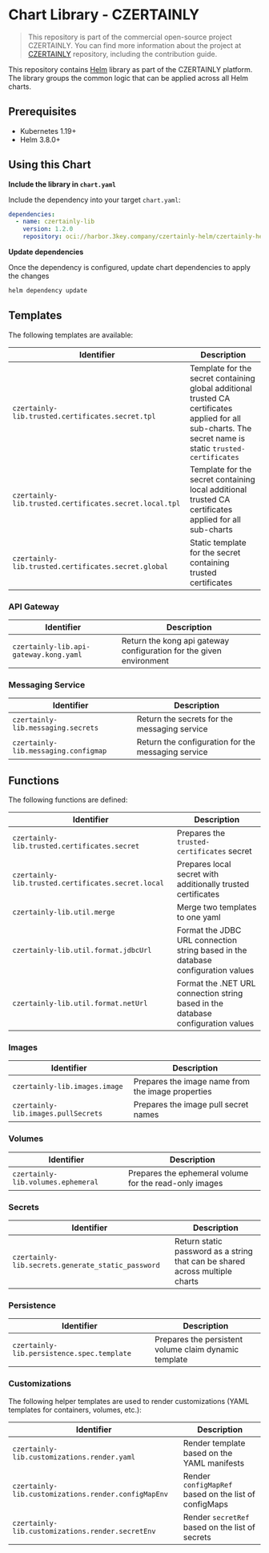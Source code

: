 # Chart Library - CZERTAINLY

> This repository is part of the commercial open-source project CZERTAINLY. You can find more information about the project at [CZERTAINLY](https://github.com/3KeyCompany/CZERTAINLY) repository, including the contribution guide.

This repository contains [Helm](https://helm.sh/) library as part of the CZERTAINLY platform.
The library groups the common logic that can be applied across all Helm charts.

## Prerequisites
- Kubernetes 1.19+
- Helm 3.8.0+

## Using this Chart

**Include the library in `chart.yaml`**

Include the dependency into your target `chart.yaml`:
```yaml
dependencies:
  - name: czertainly-lib
    version: 1.2.0
    repository: oci://harbor.3key.company/czertainly-helm/czertainly-helm
```

**Update dependencies**

Once the dependency is configured, update chart dependencies to apply the changes
```bash
helm dependency update
```

## Templates

The following templates are available:

| Identifier                                             | Description                                                                                                                                               |
|--------------------------------------------------------|-----------------------------------------------------------------------------------------------------------------------------------------------------------|
| `czertainly-lib.trusted.certificates.secret.tpl`       | Template for the secret containing global additional trusted CA certificates applied for all sub-charts. The secret name is static `trusted-certificates` |
| `czertainly-lib.trusted.certificates.secret.local.tpl` | Template for the secret containing local additional trusted CA certificates applied for all sub-charts                                                    |
| `czertainly-lib.trusted.certificates.secret.global`    | Static template for the secret containing trusted certificates                                                                                            |

### API Gateway

| Identifier                             | Description                                                         |
|----------------------------------------|---------------------------------------------------------------------|
| `czertainly-lib.api-gateway.kong.yaml` | Return the kong api gateway configuration for the given environment |

### Messaging Service

| Identifier                           | Description                                        |
|--------------------------------------|----------------------------------------------------|
| `czertainly-lib.messaging.secrets`   | Return the secrets for the messaging service       |
| `czertainly-lib.messaging.configmap` | Return the configuration for the messaging service |

## Functions

The following functions are defined:

| Identifier                                         | Description                                                                      |
|----------------------------------------------------|----------------------------------------------------------------------------------|
| `czertainly-lib.trusted.certificates.secret`       | Prepares the `trusted-certificates` secret                                       |
| `czertainly-lib.trusted.certificates.secret.local` | Prepares local secret with additionally trusted certificates                     |
| `czertainly-lib.util.merge`                        | Merge two templates to one yaml                                                  |
| `czertainly-lib.util.format.jdbcUrl`               | Format the JDBC URL connection string based in the database configuration values |
| `czertainly-lib.util.format.netUrl`                | Format the .NET URL connection string based in the database configuration values |

### Images

| Identifier                           | Description                                       |
|--------------------------------------|---------------------------------------------------|
| `czertainly-lib.images.image`        | Prepares the image name from the image properties |
| `czertainly-lib.images.pullSecrets`  | Prepares the image pull secret names              |

### Volumes

| Identifier                         | Description                                            |
|------------------------------------|--------------------------------------------------------|
| `czertainly-lib.volumes.ephemeral` | Prepares the ephemeral volume for the read-only images |

### Secrets

| Identifier                                        | Description                                                                  |
|---------------------------------------------------|------------------------------------------------------------------------------|
| `czertainly-lib.secrets.generate_static_password` | Return static password as a string that can be shared across multiple charts |

### Persistence

| Identifier                                 | Description                                           |
|--------------------------------------------|-------------------------------------------------------|
| `czertainly-lib.persistence.spec.template` | Prepares the persistent volume claim dynamic template |

### Customizations

The following helper templates are used to render customizations (YAML templates for containers, volumes, etc.):

| Identifier                                          | Description                                           |
|-----------------------------------------------------|-------------------------------------------------------|
| `czertainly-lib.customizations.render.yaml`         | Render template based on the YAML manifests           |
| `czertainly-lib.customizations.render.configMapEnv` | Render `configMapRef` based on the list of configMaps |
| `czertainly-lib.customizations.render.secretEnv`    | Render `secretRef` based on the list of secrets       |